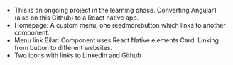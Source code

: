 - This is an ongoing project in the learning phase. Converting Angular1 (also on this Github) to a React native app.
- Homepage: A custom menu, one readmorebutton which links to another component.
- Menu link Bilar: Component uses React Native elements Card. Linking from button to different websites.
- Two icons with links to Linkedin and Github
